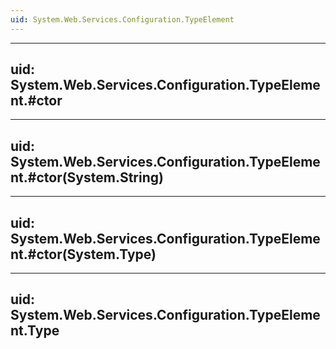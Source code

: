 ```yaml
---
uid: System.Web.Services.Configuration.TypeElement
---
```


---
uid: System.Web.Services.Configuration.TypeElement.#ctor
---

---
uid: System.Web.Services.Configuration.TypeElement.#ctor(System.String)
---

---
uid: System.Web.Services.Configuration.TypeElement.#ctor(System.Type)
---

---
uid: System.Web.Services.Configuration.TypeElement.Type
---
